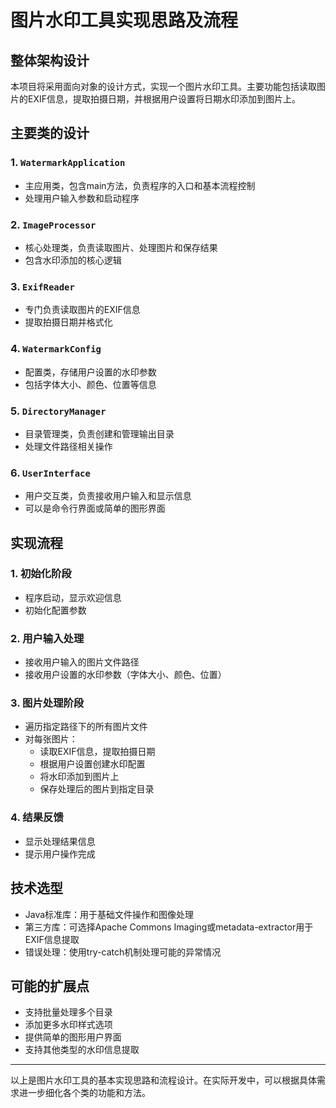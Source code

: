 # 图片水印工具实现思路及流程

## 整体架构设计

本项目将采用面向对象的设计方式，实现一个图片水印工具。主要功能包括读取图片的EXIF信息，提取拍摄日期，并根据用户设置将日期水印添加到图片上。

## 主要类的设计

### 1. `WatermarkApplication`
- 主应用类，包含main方法，负责程序的入口和基本流程控制
- 处理用户输入参数和启动程序

### 2. `ImageProcessor`
- 核心处理类，负责读取图片、处理图片和保存结果
- 包含水印添加的核心逻辑

### 3. `ExifReader`
- 专门负责读取图片的EXIF信息
- 提取拍摄日期并格式化

### 4. `WatermarkConfig`
- 配置类，存储用户设置的水印参数
- 包括字体大小、颜色、位置等信息

### 5. `DirectoryManager`
- 目录管理类，负责创建和管理输出目录
- 处理文件路径相关操作

### 6. `UserInterface`
- 用户交互类，负责接收用户输入和显示信息
- 可以是命令行界面或简单的图形界面

## 实现流程

### 1. 初始化阶段
- 程序启动，显示欢迎信息
- 初始化配置参数

### 2. 用户输入处理
- 接收用户输入的图片文件路径
- 接收用户设置的水印参数（字体大小、颜色、位置）

### 3. 图片处理阶段
- 遍历指定路径下的所有图片文件
- 对每张图片：
  - 读取EXIF信息，提取拍摄日期
  - 根据用户设置创建水印配置
  - 将水印添加到图片上
  - 保存处理后的图片到指定目录

### 4. 结果反馈
- 显示处理结果信息
- 提示用户操作完成

## 技术选型

- Java标准库：用于基础文件操作和图像处理
- 第三方库：可选择Apache Commons Imaging或metadata-extractor用于EXIF信息提取
- 错误处理：使用try-catch机制处理可能的异常情况

## 可能的扩展点

- 支持批量处理多个目录
- 添加更多水印样式选项
- 提供简单的图形用户界面
- 支持其他类型的水印信息提取

---

以上是图片水印工具的基本实现思路和流程设计。在实际开发中，可以根据具体需求进一步细化各个类的功能和方法。